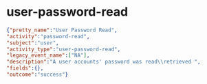 user-password-read
==================

```JSON
{"pretty_name":"User Password Read",
"activity":"password-read",
"subject":"user",
"activity_type":"user-password-read",
"legacy_event_name":["NA"],
"description":"A user accounts' password was read\\retrieved ",
"fields":{},
"outcome":"success"}
```